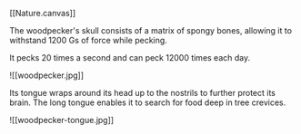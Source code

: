 [[Nature.canvas]]

The woodpecker's skull consists of a matrix of spongy bones, allowing it to withstand 1200 Gs of force while pecking.

It pecks 20 times a second and can peck 12000 times each day.

![[woodpecker.jpg]]

Its tongue wraps around its head up to the nostrils to further protect its brain. The long tongue enables it to search for food deep in tree crevices.

![[woodpecker-tongue.jpg]]